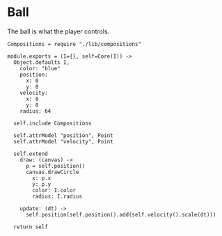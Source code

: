 Ball
====

The ball is what the player controls.

    Compositions = require "./lib/compositions"

    module.exports = (I={}, self=Core(I)) ->
      Object.defaults I,
        color: "blue"
        position:
          x: 0
          y: 0
        velocity:
          x: 0
          y: 0
        radius: 64

      self.include Compositions

      self.attrModel "position", Point
      self.attrModel "velocity", Point

      self.extend
        draw: (canvas) ->
          p = self.position()
          canvas.drawCircle
            x: p.x
            y: p.y
            color: I.color
            radius: I.radius

        update: (dt) ->
          self.position(self.position().add(self.velocity().scale(dt)))

      return self
